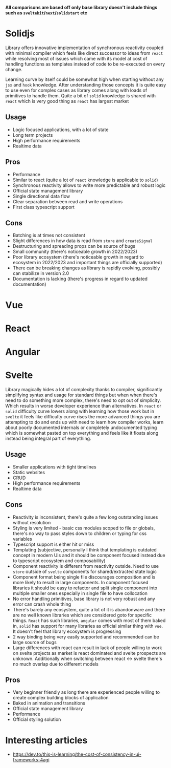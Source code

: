 **All comparisons are based off only base library doesn't include things such as `sveltekit`/`next`/`solidstart` etc**

# Solidjs

Library offers innovative implementation of synchronous reactivity coupled with minimal compiler which feels like direct successor to ideas from `react` while resolving most of issues which came with its model at cost of handling functions as templates instead of code to be re-executed on every change.

Learning curve by itself could be somewhat high when starting without any `jsx` and `hook` knowledge. After understanding those concepts it is quite easy to use even for complex cases as library comes along with loads of primitives to handle them. Quite a bit of `solid` knowledge is shared with `react` which is very good thing as `react` has largest market

## Usage
- Logic focused applications, with a lot of state
- Long term projects
- High performance requirements
- Realtime data

## Pros
- Performance
- Similar to react (quite a lot of `react` knowledge is applicable to `solid`)
- Synchronous reactivity allows to write more predictable and robust logic
- Official state management library
- Single directional data flow
- Clear separation between read and write operations
- First class typescript support

## Cons
- Batching is at times not consistent
- Slight differences in how data is read from `store` and `createSignal`
- Destructuring and spreading props can be source of bugs
- Small community (there's noticeable growth in 2022/2023)
- Poor library ecosystem (there's noticeable growth in regard to ecosystem in 2022/2023 and important things are officially supported)
- There can be breaking changes as library is rapidly evolving, possibly can stabilize in version 2.0
- Documentation is lacking (there's progress in regard to updated documentation)

# Vue

# React

# Angular

# Svelte

Library magically hides a lot of complexity thanks to compiler, significantly simplifying syntax and usage for standard things but when when there's need to do something more complex, there's need to opt out of simplicity. Which results in worse developer experience than alternatives. In `react` or `solid` difficulty curve lowers along with learning how those work but in `svelte` it feels like difficulty curve rises the more advanced things you are attempting to do and ends up with need to learn how compiler works, learn about poorly documented internals or completely undocumented typing which is somewhat pasted on top everything and feels like it floats along instead being integral part of everything.

## Usage
- Smaller applications with tight timelines
- Static websites
- CRUD
- High performance requirements
- Realtime data

## Cons

- Reactivity is inconsistent, there's quite a few long outstanding issues without resolution
- Styling is very limited - basic css modules scoped to file or globals, there's no way to pass styles down to children or typing for css variables
- Typescript support is either hit or miss
- Templating (subjective, personally I think that templating is outdated concept in modern UIs and it should be component focused instead due to typescript ecosystem and composability)
- Component reactivity is different from reactivity outside. Need to use `store` outside of `svelte` components for shared/extracted state logic
- Component format being single file discourages composition and is more likely to result in large components. In component focused libraries it should be easy to refactor and split single component into multiple smaller ones especially in single file to have collocation
- No error handling primitives, base library is not very robust and any error can crash whole thing
- There's barely any ecosystem, quite a lot of it is abandonware and there are no well known libraries which are considered goto for specific things. `React` has such libraries, `angular` comes with most of them baked in, `solid` has support for many libraries as official similar thing with `vue`. It doesn't feel that library ecosystem is progressing
- 2 way binding being very easily supported and recommended can be large source of bugs
- Large differences with react can result in lack of people willing to work on svelte projects as market is react dominated and svelte prospects are unknown. Additionally when switching between react <-> svelte there's no much overlap due to different models

## Pros

- Very beginner friendly as long there are experienced people willing to create complex building blocks of application
- Baked in animation and transitions
- Official state management library
- Performance
- Official styling solution

# Interesting articles
- https://dev.to/this-is-learning/the-cost-of-consistency-in-ui-frameworks-4agi
